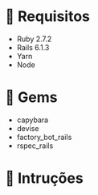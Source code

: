 # :pushpin: Requisitos
* Ruby 2.7.2
* Rails 6.1.3
* Yarn
* Node

# :gem: Gems 
* capybara
* devise
* factory_bot_rails
* rspec_rails

# :rocket: Intruções